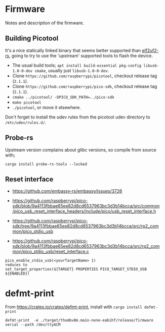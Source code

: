 # Firmware

Notes and description of the firmware.

## Building Picotool
It's a nice statically linked binary that seems better supported than [elf2uf2-rs](https://github.com/JoNil/elf2uf2-rs),
going to try to use the 'upstream' supported tools to flash the device.

- The usual build tools; `apt install build-essential pkg-config libusb-1.0-0-dev cmake`, usually just `libusb-1.0-0-dev`.
- Clone `https://github.com/raspberrypi/picotool`, checkout release tag (`2.1.1`).
- Clone `https://github.com/raspberrypi/pico-sdk`, checkout release tag (`2.1.1`).
- `cmake ../picotool/ -DPICO_SDK_PATH=../pico-sdk`
- `make picotool`
- `./picotool`, or move it elsewhere.

Don't forget to install the udev rules from the picotool udev directory to `/etc/udev/rules.d/`.

## Probe-rs
Upstream version complains about glibc versions, so compile from source with;
```
cargo install probe-rs-tools --locked
```

## Reset interface
- https://github.com/embassy-rs/embassy/issues/3726
- https://github.com/raspberrypi/pico-sdk/blob/9a4113fbbae65ee82d8cd6537963bc3d3b14bcca/src/common/pico_usb_reset_interface_headers/include/pico/usb_reset_interface.h
- https://github.com/raspberrypi/pico-sdk/tree/9a4113fbbae65ee82d8cd6537963bc3d3b14bcca/src/rp2_common/pico_stdio_usb

- https://github.com/raspberrypi/pico-sdk/blob/9a4113fbbae65ee82d8cd6537963bc3d3b14bcca/src/rp2_common/pico_stdio_usb/reset_interface.c

```
pico_enable_stdio_usb(<yourTargetName> 1)
reduces to
set_target_properties(${TARGET} PROPERTIES PICO_TARGET_STDIO_USB ${ENABLED})

```

# defmt-print


From https://crates.io/crates/defmt-print, install with `cargo install defmt-print`

```
defmt-print  -e ./target/thumbv8m.main-none-eabihf/release/firmware serial --path /dev/ttyACM
```
